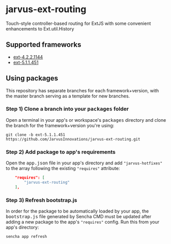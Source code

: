 jarvus-ext-routing
==================

Touch-style controller-based routing for ExtJS with some convenient enhancements to Ext.util.History

## Supported frameworks

- [ext-4.2.2.1144](https://github.com/JarvusInnovations/jarvus-ext-routing/tree/ext-4.2.2.1144)
- [ext-5.1.1.451](https://github.com/JarvusInnovations/jarvus-ext-routing/tree/ext-5.1.1.451)

## Using packages
This repository has separate branches for each framework+version, with the master branch serving as a template for new branches.

### Step 1) Clone a branch into your <kbd>packages</kbd> folder
Open a terminal in your app's or workspace's <kbd>packages</kbd> directory and clone the branch for the framework+version you're using:

  `git clone -b ext-5.1.1.451 https://github.com/JarvusInnovations/jarvus-ext-routing.git`

### Step 2) Add package to app's requirements
Open the <kbd>app.json</kbd> file in your app's directory and add `"jarvus-hotfixes"` to the array following the existing `"requires"` attribute:

```json
    "requires": [
        "jarvus-ext-routing"
    ],
```

### Step 3) Refresh bootstrap.js
In order for the package to be automatically loaded by your app, the <kbd>bootstrap.js</kbd> file generated by Sencha CMD must be updated after adding a new package to the app's `"requires"` config. Run this from your app's directory:

  `sencha app refresh`

